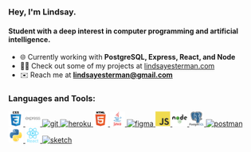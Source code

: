 <h3 align="left">Hey, I'm Lindsay. </h3>
<h4 align="left"> Student with a deep interest in computer programming and artificial intelligence.</h4>

-  🌐  Currently working with **PostgreSQL, Express, React, and Node**
- 👩‍💻 Check out some of my projects at [lindsayesterman.com](http://lindsayesterman.com)
- ✉️ Reach me at **lindsayesterman@gmail.com**

<h3 align="left">Languages and Tools:</h3>

<p align="left"> <a href="https://www.w3schools.com/css/" target="_blank"> <img
            src="https://github.com/devicons/devicon/blob/master/icons/css3/css3-original-wordmark.svg" alt="css3"
            width="30" height="30" /> </a> <a href="https://expressjs.com" target="_blank"> <img
            src="https://github.com/devicons/devicon/blob/master/icons/express/express-original-wordmark.svg"
            alt="express" width="30" height="30" /> </a> <a href="https://git-scm.com/" target="_blank"> <img
            src="https://github.com/devicons/devicon/blob/master/logos/git-scm/git-scm-icon.svg" alt="git" width="30" height="30" /> </a> <a
        href="https://heroku.com" target="_blank"> <img src="https://www.vectorlogo.zone/logos/heroku/heroku-icon.svg"
            alt="heroku" width="30" height="30" /> </a> <a href="https://www.w3.org/html/" target="_blank"> <img
            src="https://github.com/devicons/devicon/blob/master/icons/html5/html5-original-wordmark.svg" alt="html5"
            width="30" height="30" /> </a> <a href="https://www.java.com" target="_blank"> <img
            src="https://github.com/devicons/devicon/blob/master/icons/java/java-original-wordmark.svg" alt="java"
            width="30" height="30" /> </a> <a href="https://www.figma.com/" target="_blank"> <img 
            src="https://github.com/devicons/devicon/blob/master/logos/figma/figma-icon.svg" alt="figma"
            width="30" height="30"/> </a> <a href="https://developer.mozilla.org/en-US/docs/Web/JavaScript"
        target="_blank"> <img
            src="https://github.com/devicons/devicon/blob/master/icons/javascript/javascript-original.svg"
            alt="javascript" width="30" height="30" /> </a> <a href="https://nodejs.org" target="_blank"> <img
            src="https://github.com/devicons/devicon/blob/master/icons/nodejs/nodejs-original-wordmark.svg" alt="nodejs"
            width="30" height="30" /> </a> <a href="https://www.postgresql.org" target="_blank"> <img
            src="https://github.com/devicons/devicon/blob/master/icons/postgresql/postgresql-original-wordmark.svg"
            alt="postgresql" width="30" height="30" /> </a> <a href="https://postman.com" target="_blank"> <img
            src="https://github.com/devicons/devicon/blob/master/logos/getpostman/getpostman-icon.svg" alt="postman" width="30"
            height="30" /> </a> <a href="https://www.python.org" target="_blank"> <img
            src="https://github.com/devicons/devicon/blob/master/icons/python/python-original.svg" alt="python"
            width="30" height="30" /> </a> <a href="https://reactjs.org/" target="_blank"> <img
            src="https://github.com/devicons/devicon/blob/master/icons/react/react-original-wordmark.svg" alt="react"
            width="30" height="30" /> </a> <a href="https://www.sketch.com/" target="_blank"> <img
            src="https://github.com/devicons/devicon/blob/master/logos/sketchapp/sketchapp-icon.svg" alt="sketch" width="30" height="30" />
    </a> </p>
